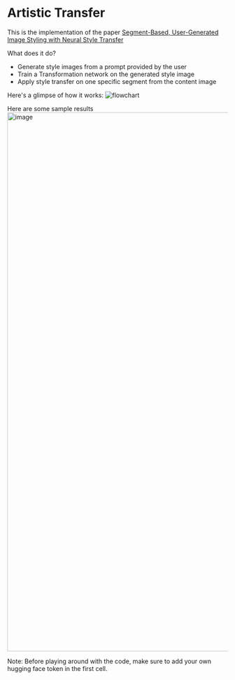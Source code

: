 # Artistic Transfer

This is the implementation of the paper [Segment-Based, User-Generated Image Styling with Neural Style Transfer](https://ieeexplore.ieee.org/document/10150551)

What does it do?
- Generate style images from a prompt provided by the user
- Train a Transformation network on the generated style image
- Apply style transfer on one specific segment from the content image

Here's a glimpse of how it works:
![flowchart](https://github.com/insaiyancvk/Artistic-Transfer/assets/53230977/6428d3fb-209b-463b-8382-7b76d9370602)


Here are some sample results
<img width="1234" alt="image" src="https://github.com/insaiyancvk/Artistic-Transfer/assets/53230977/b5791bbd-8ebd-4452-93a0-7612f5729ac4">

Note: Before playing around with the code, make sure to add your own hugging face token in the first cell.
